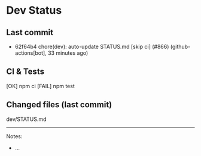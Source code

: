 # Dev Status

## Last commit
- 62f64b4 chore(dev): auto-update STATUS.md [skip ci] (#866) (github-actions[bot], 33 minutes ago)
## CI & Tests
[OK] npm ci
[FAIL] npm test

## Changed files (last commit)
dev/STATUS.md

---
Notes:
- ...
